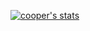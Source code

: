 [![cooper's stats](https://github-readme-stats-coopjz.vercel.app/api?username=coopjz)](https://github.com/coopjz/github-readme-stats)
